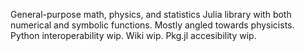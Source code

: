 General-purpose math, physics, and statistics Julia library with both numerical and symbolic functions. Mostly angled towards physicists. Python interoperability wip. Wiki wip. Pkg.jl accesibility wip.
